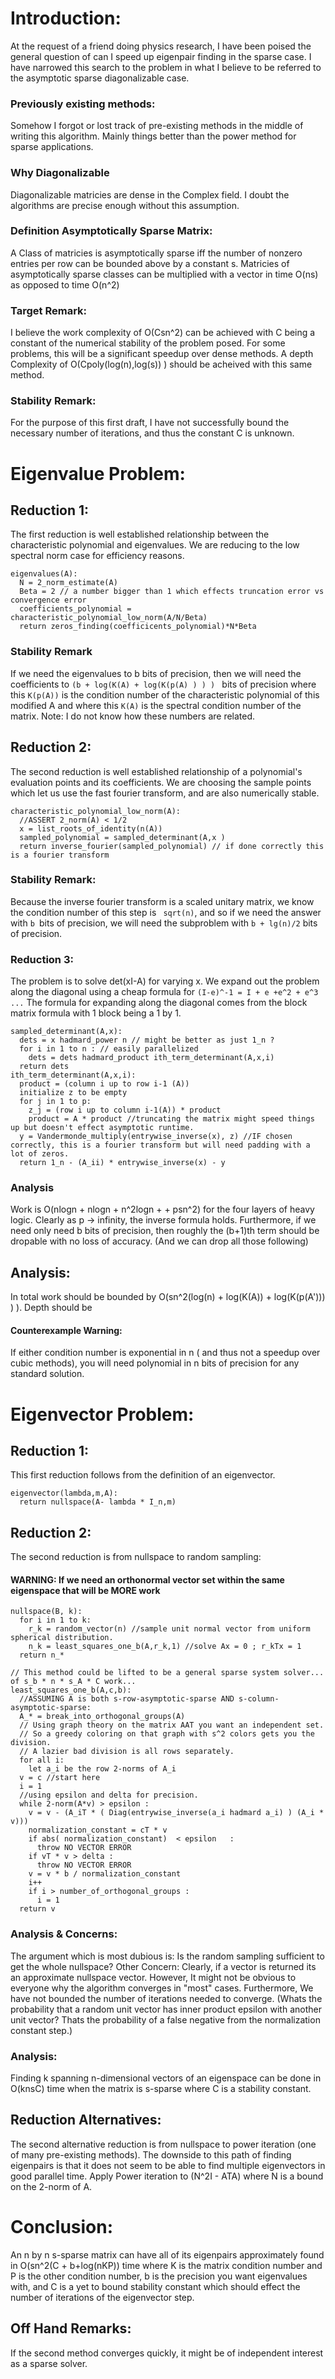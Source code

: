 # Introduction:
At the request of a friend doing physics research,
I have been poised the general question of can I speed up eigenpair finding in the sparse case.
I have narrowed this search to the problem in what I believe to be referred to the asymptotic sparse diagonalizable case.

### Previously existing methods:
Somehow I forgot or lost track of pre-existing methods in the middle of writing this algorithm.
Mainly things better than the power method for sparse applications.

### Why Diagonalizable
Diagonalizable matricies are dense in the Complex field.
I doubt the algorithms are precise enough without this assumption.

### Definition Asymptotically Sparse Matrix:
A Class of matricies is asymptotically sparse 
iff the number of nonzero entries per row can be bounded above by a constant s.
Matricies of asymptotically sparse classes can be multiplied with a vector in time O(ns)
as opposed to time O(n^2)
### Target Remark: 
I believe the work complexity of O(Csn^2) can be achieved with C 
being a constant of the numerical stability of the problem posed. 
For some problems, this will be a significant speedup over dense methods.
A depth Complexity of O(Cpoly(log(n),log(s)) ) should be acheived with this same method.
### Stability Remark:
For the purpose of this first draft, 
I have not successfully bound the necessary number of iterations,
and thus the constant C is unknown.

# Eigenvalue Problem:
## Reduction 1:
The first reduction is well established relationship between the characteristic polynomial and eigenvalues.
We are reducing to the low spectral norm case for efficiency reasons.
```
eigenvalues(A):
  N = 2_norm_estimate(A)
  Beta = 2 // a number bigger than 1 which effects truncation error vs convergence error
  coefficients_polynomial = characteristic_polynomial_low_norm(A/N/Beta)
  return zeros_finding(coefficicents_polynomial)*N*Beta
```
### Stability Remark
If we need the eigenvalues to b bits of precision,
then we will need the coefficients to ```(b + log(K(A) + log(K(p(A) ) ) ) ``` bits of precision 
where this ```K(p(A))``` is the condition number of the characteristic polynomial of this modified A and
where this ```K(A)``` is the spectral condition number of the matrix.
Note: I do not know how these numbers are related.

## Reduction 2:
The second reduction is well established relationship of a polynomial's evaluation points and its coefficients.
We are choosing the sample points which let us use the fast fourier transform, and are also numerically stable.
```
characteristic_polynomial_low_norm(A):
  //ASSERT 2_norm(A) < 1/2
  x = list_roots_of_identity(n(A))
  sampled_polynomial = sampled_determinant(A,x )
  return inverse_fourier(sampled_polynomial) // if done correctly this is a fourier transform
```
### Stability Remark:
Because the inverse fourier transform is a scaled unitary matrix, we know the condition number of this step is ``` sqrt(n)```, 
and so if we need the answer with ```b ```bits of precision, we will need the subproblem with ```b + lg(n)/2``` bits of precision.
### Reduction 3:
The problem is to solve det(xI-A) for varying x.
We expand out the problem along the diagonal using a cheap formula for ```(I-e)^-1 = I + e +e^2 + e^3 ...```
The formula for expanding along the diagonal comes from the block matrix formula with 1 block being a 1 by 1.
```
sampled_determinant(A,x):
  dets = x hadmard_power n // might be better as just 1_n ?
  for i in 1 to n : // easily parallelized
    dets = dets hadmard_product ith_term_determinant(A,x,i) 
  return dets
ith_term_determinant(A,x,i):
  product = (column i up to row i-1 (A))
  initialize z to be empty
  for j in 1 to p:
    z_j = (row i up to column i-1(A)) * product
    product = A * product //truncating the matrix might speed things up but doesn't effect asymptotic runtime.
  y = Vandermonde_multiply(entrywise_inverse(x), z) //IF chosen correctly, this is a fourier transform but will need padding with a lot of zeros.
  return 1_n - (A_ii) * entrywise_inverse(x) - y
```
### Analysis
Work is O(nlogn + nlogn + n^2logn +  + psn^2) for the four layers of heavy logic.
Clearly as p -> infinity, the inverse formula holds.
Furthermore, if we need only need b bits of precision,
then roughly the (b+1)th term should be dropable with no loss of accuracy. (And we can drop all those following)
## Analysis:
In total work should be bounded by O(sn^2(log(n) + log(K(A)) + log(K(p(A'))) ) ).
Depth should be 
#### Counterexample Warning:
If either condition number is exponential in n ( and thus not a speedup over cubic methods),
you will need polynomial in n bits of precision for any standard solution.

# Eigenvector Problem:
## Reduction 1:
This first reduction follows from the definition of an eigenvector.
```
eigenvector(lambda,m,A):
  return nullspace(A- lambda * I_n,m)
```
## Reduction 2:
The second reduction is from nullspace to random sampling:
#### WARNING: If we need an orthonormal vector set within the same eigenspace that will be MORE work
```
nullspace(B, k):
  for i in 1 to k:
    r_k = random_vector(n) //sample unit normal vector from uniform spherical distribution.
    n_k = least_squares_one_b(A,r_k,1) //solve Ax = 0 ; r_kTx = 1
  return n_*

// This method could be lifted to be a general sparse system solver... of s_b * n * s_A * C work...
least_squares_one_b(A,c,b):
  //ASSUMING A is both s-row-asymptotic-sparse AND s-column-asymptotic-sparse:
  A_* = break_into_orthogonal_groups(A)
  // Using graph theory on the matrix AAT you want an independent set.
  // So a greedy coloring on that graph with s^2 colors gets you the division.
  // A lazier bad division is all rows separately.
  for all i:
    let a_i be the row 2-norms of A_i
  v = c //start here
  i = 1
  //using epsilon and delta for precision.
  while 2-norm(A*v) > epsilon :
    v = v - (A_iT * ( Diag(entrywise_inverse(a_i hadmard a_i) ) (A_i * v)))
    normalization_constant = cT * v
    if abs( normalization_constant)  < epsilon   :
      throw NO VECTOR ERROR
    if vT * v > delta :
      throw NO VECTOR ERROR
    v = v * b / normalization_constant
    i++
    if i > number_of_orthogonal_groups :
      i = 1
  return v 
```
### Analysis & Concerns:
The argument which is most dubious is:
Is the random sampling sufficient to get the whole nullspace?
Other Concern:
Clearly, if a vector is returned its an approximate nullspace vector.
However, It might not be obvious to everyone why the algorithm converges in "most" cases.
Furthermore, We have not bounded the number of iterations needed to converge.
(Whats the probability that a random unit vector has inner product epsilon with another unit vector?
Thats the probability of a false negative from the normalization constant step.)
### Analysis:
Finding k spanning n-dimensional vectors of an eigenspace can be done in O(knsC) time when the matrix is s-sparse where C is a stability constant.

## Reduction Alternatives:
The second alternative reduction is from nullspace to power iteration
(one of many pre-existing methods).
The downside to this path of finding eigenpairs is that it does not seem to be able to find multiple eigenvectors in good parallel time.
Apply Power iteration to (N^2I - ATA) where N is a bound on the 2-norm of A.

 
# Conclusion:
An n by n s-sparse matrix can have all of its eigenpairs approximately found in O(sn^2(C + b+log(nKP)) time 
where K is the matrix condition number and P is the other condition number, 
b is the precision you want eigenvalues with, 
and C is a yet to bound stability constant which should effect the number of iterations of the eigenvector step.

## Off Hand Remarks:
If the second method converges quickly, it might be of independent interest as a sparse solver.


